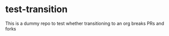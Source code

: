 # test-transition
This is a dummy repo to test whether transitioning to an org breaks PRs and forks
